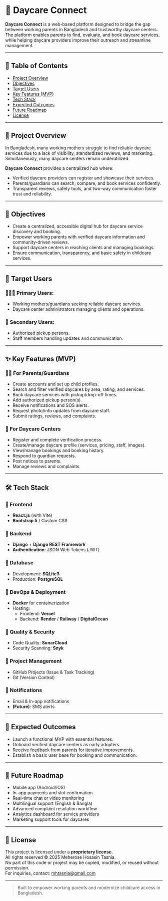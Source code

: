 # 🧒 Daycare Connect

**Daycare Connect** is a web-based platform designed to bridge the gap between working parents in Bangladesh and trustworthy daycare centers. The platform enables parents to find, evaluate, and book daycare services, while helping daycare providers improve their outreach and streamline management.

---

## 📌 Table of Contents

- [Project Overview](#-project-overview)
- [Objectives](#-objectives)
- [Target Users](#-target-users)
- [Key Features (MVP)](#-key-features-mvp)
- [Tech Stack](#-tech-stack)
- [Expected Outcomes](#-expected-outcomes)
- [Future Roadmap](#-future-roadmap)
- [License](#-license)

---

## 📍 Project Overview

In Bangladesh, many working mothers struggle to find reliable daycare services due to a lack of visibility, standardized reviews, and marketing. Simultaneously, many daycare centers remain underutilized.

**Daycare Connect** provides a centralized hub where:
- Verified daycare providers can register and showcase their services.
- Parents/guardians can search, compare, and book services confidently.
- Transparent reviews, safety tools, and two-way communication foster trust and reliability.

---

## 🎯 Objectives

- Create a centralized, accessible digital hub for daycare service discovery and booking.
- Empower working parents with verified daycare information and community-driven reviews.
- Support daycare centers in reaching clients and managing bookings.
- Ensure communication, transparency, and basic safety in childcare services.

---

## 👥 Target Users

### 🧑‍👩‍👦 Primary Users:
- Working mothers/guardians seeking reliable daycare services.
- Daycare center administrators managing clients and operations.

### 🧍 Secondary Users:
- Authorized pickup persons.
- Staff members handling updates and communication.

---

## ✨ Key Features (MVP)

### 👩‍👧 For Parents/Guardians
- Create accounts and set up child profiles.
- Search and filter verified daycares by area, rating, and services.
- Book daycare services with pickup/drop-off times.
- Add authorized pickup person(s).
- Receive notifications and SOS alerts.
- Request photo/info updates from daycare staff.
- Submit ratings, reviews, and complaints.

### 🏫 For Daycare Centers
- Register and complete verification process.
- Create/manage daycare profile (services, pricing, staff, images).
- View/manage bookings and booking history.
- Respond to guardian requests.
- Post notices to parents.
- Manage reviews and complaints.

---

## 🛠️ Tech Stack

### 🔹 Frontend
- **React.js** (with Vite)
- **Bootstrap 5** / Custom CSS

### 🔹 Backend
- **Django** + **Django REST Framework**
- **Authentication**: JSON Web Tokens (JWT)

### 🔹 Database
- Development: **SQLite3**
- Production: **PostgreSQL**

### 🔹 DevOps & Deployment
- **Docker** for containerization
- Hosting:
  - Frontend: **Vercel**
  - Backend: **Render** / **Railway** / **DigitalOcean**

### 🔹 Quality & Security
- Code Quality: **SonarCloud**
- Security Scanning: **Snyk**

### 🔹 Project Management
- GitHub Projects (Issue & Task Tracking)
- Git (Version Control)

### 🔹 Notifications
- Email & In-app notifications
- **(Future)**: SMS alerts

---

## 🎯 Expected Outcomes

- Launch a functional MVP with essential features.
- Onboard verified daycare centers as early adopters.
- Receive feedback from parents for iterative improvements.
- Establish a basic user base for booking and communication.

---

## 🚀 Future Roadmap

- Mobile app (Android/iOS)
- In-app payments and slot confirmation
- Real-time chat or video monitoring
- Multilingual support (English & Bangla)
- Advanced complaint resolution workflow
- Analytics dashboard for service providers
- Marketing support tools for daycares

---

## 📄 License

This project is licensed under a **proprietary license**.  
All rights reserved © 2025 Meherose Hosasin Tasnia.  
No part of this code or project may be copied, modified, or reused without permission.  
For inquiries, contact: mhtasnia@gmail.com

---

> Built to empower working parents and modernize childcare access in Bangladesh.

